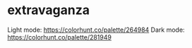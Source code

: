# extravaganza
Light mode: https://colorhunt.co/palette/264984
Dark mode: https://colorhunt.co/palette/281949
